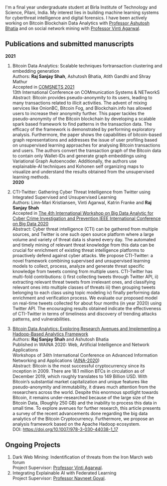 
I'm a final year undergraduate student at Birla Institute of Technology and Science, Pilani, India. My interest lies in building machine learning systems for cyberthreat intelligence and digital forensics. I have been actively working on Bitcoin Blockchain Data Analytics with [Professor Ashutosh Bhatia](https://www.bits-pilani.ac.in/pilani/ashutoshbhatia/profile) and on social network mining with [Professor Vinti Agarwal](https://www.bits-pilani.ac.in/pilani/vintiagarwal/Research). 


## Publications and submitted manuscripts
**2021**
1. Bitcoin Data Analytics: Scalable techniques fortransaction clustering and embedding generation\
Authors: **Raj Sanjay Shah**, Ashutosh Bhatia, Atith Gandhi and Shray Mathur\
Accepted in [COMSNETS 2021](https://www.comsnets.org/)\
13th International Conference on COMmunication Systems & NETworkS\
Abstract: Bitcoin provides pseudo-anonymity to its users, leading to many transactions related to illicit activities. The advent of mixing services like OnionBC, Bitcoin Fog, and Blockchain.info has allowed users to increase their anonymity further. This paper tackles the pseudo-anonymity of the Bitcoin blockchain by developing a scalable spark based framework to find patterns in the transaction data. The efficacy of the framework is demonstrated by performing exploratory analysis. Furthermore, the paper shows the capabilities of bitcoin-based graph representations and addresses the issue of user profiling based on unsupervised learning approaches for analysing Bitcoin transactions and users. The authors convert the transaction graph of the Bitcoin data to contain only Wallet-IDs and generate graph embeddings using Variational Graph Autoencoder. Additionally, the authors use explainable-AI techniques and Kohonen self organizing maps to visualize and understand the results obtained from the unsupervised learning methods.\
**2020**
2. CTI-Twitter: Gathering Cyber Threat Intelligence from Twitter using Integrated Supervised and Unsupervised Learning\
Authors: Linn-Mari Kristiansen, Vinti Agarwal, Katrin Franke and **Raj Sanjay Shah**\
Accepted in [The 4th International Workshop on Big Data Analytic for Cyber Crime Investigation and Prevention,IEEE International Conference on Big Data 2020](https://folk.ntnu.no/andriis/bdaccip2020/)\
Abstract: Cyber threat intelligence (CTI) can be gathered from multiple sources, and Twitter is one such open source platform where a large volume and variety of threat data is shared every day. The automated and timely mining of relevant threat knowledge from this data can be crucial for enrichment of existing threat intelligence platforms to proactively defend against cyber attacks. We propose CTI-Twitter: a novel framework combining supervised and unsupervised learning models to collect, process, analyze and generate threat specific knowledge from tweets coming from multiple users. CTI-Twitter has multi-fold contributions: i) first collecting tweets through Twitter API, ii) extracting relevant threat tweets from irrelevant ones, and classifying relevant ones into multiple classes of threats iii) then grouping tweets belonging to each class using topic modeling iv) finally performing data enrichment and verification process. We evaluate our proposed model on real-time tweets collected for about four months (in year 2020) using Twitter API. The encouraging results obtained indicate the effectiveness of CTI-Twitter in terms of timeliness and discovery of trending attacks patterns, and vulnerabilities.

3. [Bitcoin Data Analytics: Exploring Research Avenues and Implementing a Hadoop-Based Analytics Framework](https://doi.org/10.1007/978-3-030-44038-1_17)\
Authors: **Raj Sanjay Shah** and Ashutosh Bhatia\
Published in WAINA 2020: Web, Artificial Intelligence and Network Applications\
Workshops of 34th International Conference on Advanced Information Networking and Applications ([AINA-2020](http://voyager.ce.fit.ac.jp/conf/aina/2020/))\
Abstract: Bitcoin is the most successful cryptocurrency since its inception in 2009. There are 18.1 million BTCs in circulation as of December 2019, which roughly translates to 149 Billion USD. With Bitcoin’s substantial market capitalization and unique features like pseudo-anonymity and immutability, it draws much attention from the researchers across the world. Despite this enormous spotlight towards Bitcoin, it remains under-researched because of the large size of the Bitcoin Data, (Roughly 250 GB) and the inability to process this data in small time. To explore avenues for further research, this article presents a survey of the recent advancements done regarding the big data analytics of the Bitcoin Cryptocurrency. Furthermore, we propose an analysis framework based on the Apache Hadoop ecosystem.\
DOI: https://doi.org/10.1007/978-3-030-44038-1_17




## Ongoing Projects
1. Dark Web Mining: Indentification of threats from the Iron March web forum\
Project Supervisor: [Professor Vinti Agarwal](https://www.bits-pilani.ac.in/pilani/vintiagarwal/Research).
2. Integrating Explainable AI with Federated Learning\
Project Supervisor: [Professor Navneet Goyal]( https://universe.bits-pilani.ac.in/pilani/goel/profile).
